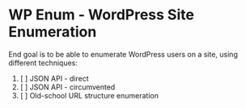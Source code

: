 WP Enum - WordPress Site Enumeration
====================================

End goal is to be able to enumerate WordPress users on a site, using different techniques:

1. [ ] JSON API - direct
2. [ ] JSON API - circumvented
3. [ ] Old-school URL structure enumeration

